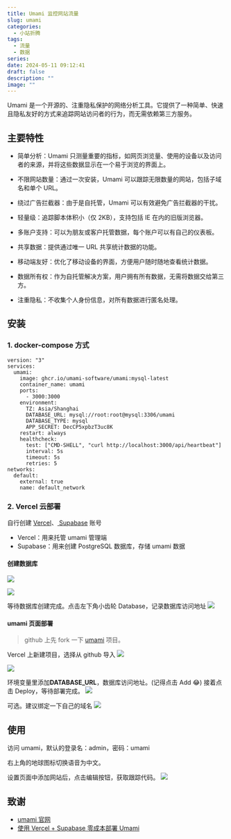 ```yaml
---
title: Umami 监控网站流量
slug: umami
categories:
  - 小站折腾
tags:
  - 流量
  - 数据
series: 
date: 2024-05-11 09:12:41
draft: false
description: ""
image: ""
---
```


Umami 是一个开源的、注重隐私保护的网络分析工具。它提供了一种简单、快速且隐私友好的方式来追踪网站访问者的行为，而无需依赖第三方服务。

<!--more-->

## 主要特性

- 简单分析：Umami 只测量重要的指标，如网页浏览量、使用的设备以及访问者的来源，并将这些数据显示在一个易于浏览的界面上。

- 不限网站数量：通过一次安装，Umami 可以跟踪无限数量的网站，包括子域名和单个 URL。

- 绕过广告拦截器：由于是自托管，Umami 可以有效避免广告拦截器的干扰。

- 轻量级：追踪脚本体积小（仅 2KB），支持包括 IE 在内的旧版浏览器。

- 多账户支持：可以为朋友或客户托管数据，每个账户可以有自己的仪表板。

- 共享数据：提供通过唯一 URL 共享统计数据的功能。

- 移动端友好：优化了移动设备的界面，方便用户随时随地查看统计数据。

- 数据所有权：作为自托管解决方案，用户拥有所有数据，无需将数据交给第三方。

- 注重隐私：不收集个人身份信息，对所有数据进行匿名处理。

## 安装

### 1. docker-compose 方式

```
version: "3"
services:
  umami:
    image: ghcr.io/umami-software/umami:mysql-latest
    container_name: umami
    ports:
      - 3000:3000
    environment:
      TZ: Asia/Shanghai
      DATABASE_URL: mysql://root:root@mysql:3306/umami
      DATABASE_TYPE: mysql
      APP_SECRET: DecCP5xpbzT3uc8K
    restart: always
    healthcheck:
      test: ["CMD-SHELL", "curl http://localhost:3000/api/heartbeat"]
      interval: 5s
      timeout: 5s
      retries: 5
networks:
  default:
    external: true
    name: default_network

```

### 2. Vercel 云部署

自行创建 [Vercel](https://vercel.com/)、[ Supabase](https://supabase.com/) 账号

- Vercel：用来托管 umami 管理端
- Supabase：用来创建 PostgreSQL 数据库，存储 umami 数据

#### 创建数据库

![](https://r.xulinfeng.com/linden/2024/05/0be73db1e97f2621e9d646dfd4576be3.png)

![](https://r.xulinfeng.com/linden/2024/05/7676b47c95a4768dac8f4d633f6c3b3f.png)

等待数据库创建完成。点击左下角小齿轮 Database，记录数据库访问地址
![](https://r.xulinfeng.com/linden/2024/05/4ab2d4440ea5ce815567db5e72806739.png)

#### umami 页面部署

> github 上先 fork 一下 [umami](https://github.com/umami-software/umami) 项目。

Vercel 上新建项目，选择从 github 导入
![](https://r.xulinfeng.com/linden/2024/05/bb934c45e4d40db40db6babcc02f1ed5.png)

![](https://r.xulinfeng.com/linden/2024/05/fd0f1efde293f790c758f7b2c9e277e9.png)

环境变量里添加**DATABASE_URL**，数据库访问地址。(记得点击 Add 😂)
接着点击 Deploy，等待部署完成。
![](https://r.xulinfeng.com/linden/2024/05/5c1e7c2e19e711898a40240172a76cc0.png)

可选。建议绑定一下自己的域名
![](https://r.xulinfeng.com/linden/2024/05/b51a99df9cdb1c119178e405e067db28.png)

## 使用

访问 umami，默认的登录名：admin，密码：umami

右上角的地球图标切换语音为中文。

设置页面中添加网站后，点击编辑按钮，获取跟踪代码。
![](https://r.xulinfeng.com/linden/2024/05/1bfd8a6b076340bdfc7c5ebb1bd9f949.png)

## 致谢

- [umami 官网](https://umami.is/)
- [使用 Vercel + Supabase 零成本部署 Umami](https://yinji.org/5018.html)
